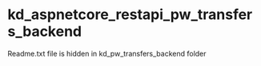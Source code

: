# kd_aspnetcore_restapi_pw_transfers_backend

Readme.txt file is hidden in kd_pw_transfers_backend folder
